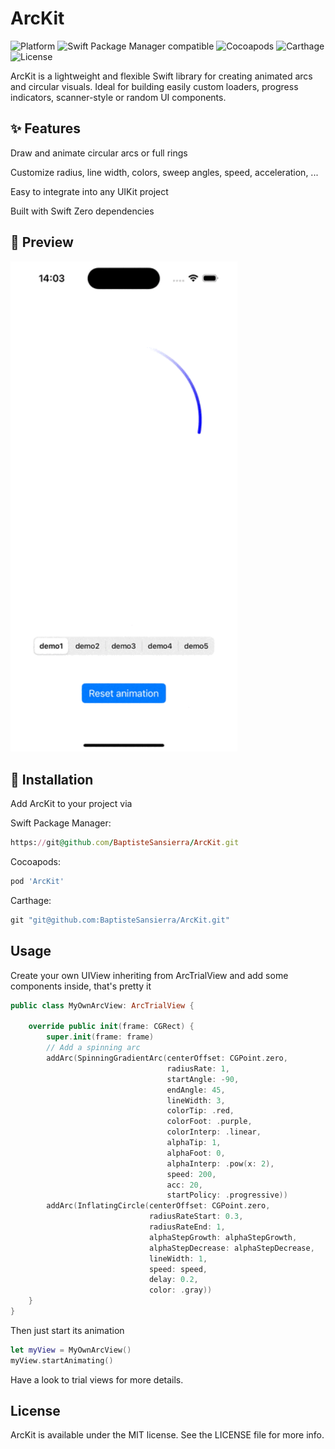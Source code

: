 # ArcKit

![Platform](https://img.shields.io/badge/Platform-iOS-black.svg?style=flat)
![Swift Package Manager compatible](https://img.shields.io/badge/Swift_Package_Manager-Compatible-4BC51D.svg?style=flat)
![Cocoapods](https://img.shields.io/badge/cocoapods-Compatible-4BC51D.svg?style=flat)
![Carthage](https://img.shields.io/badge/Carthage-Compatible-4BC51D.svg?style=flat)
![License](https://img.shields.io/badge/License-MIT-black.svg?style=flat)

ArcKit is a lightweight and flexible Swift library for creating animated arcs and circular visuals.
Ideal for building easily custom loaders, progress indicators, scanner-style or random UI components.


## ✨ Features

Draw and animate circular arcs or full rings

Customize radius, line width, colors, sweep angles, speed, acceleration, ...

Easy to integrate into any UIKit project

Built with Swift 
Zero dependencies

## 📸 Preview

<img src="Screenshots/arckitdemo.gif" alt="ArcKit" width="363" />

## 🔧 Installation

Add ArcKit to your project via 

Swift Package Manager:
```ruby
https://git@github.com/BaptisteSansierra/ArcKit.git 
```

Cocoapods:
```ruby
pod 'ArcKit'
```

Carthage:
```ruby
git "git@github.com:BaptisteSansierra/ArcKit.git"
```


## Usage

Create your own UIView inheriting from ArcTrialView and add some components inside, that's pretty it
```swift
public class MyOwnArcView: ArcTrialView {
    
    override public init(frame: CGRect) {
        super.init(frame: frame)
        // Add a spinning arc
        addArc(SpinningGradientArc(centerOffset: CGPoint.zero,
                                   radiusRate: 1,
                                   startAngle: -90,
                                   endAngle: 45,
                                   lineWidth: 3,
                                   colorTip: .red,
                                   colorFoot: .purple,
                                   colorInterp: .linear,
                                   alphaTip: 1,
                                   alphaFoot: 0,
                                   alphaInterp: .pow(x: 2),
                                   speed: 200,
                                   acc: 20,
                                   startPolicy: .progressive))
        addArc(InflatingCircle(centerOffset: CGPoint.zero,
                               radiusRateStart: 0.3,
                               radiusRateEnd: 1,
                               alphaStepGrowth: alphaStepGrowth,
                               alphaStepDecrease: alphaStepDecrease,
                               lineWidth: 1,
                               speed: speed,
                               delay: 0.2,
                               color: .gray))
    }
}
```

Then just start its animation
```swift
let myView = MyOwnArcView()
myView.startAnimating()
```

Have a look to trial views for more details.


## License

ArcKit is available under the MIT license. See the LICENSE file for more info.
